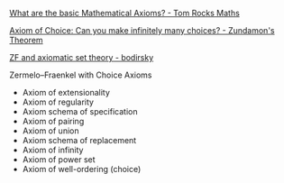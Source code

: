 
[What are the basic Mathematical Axioms? - Tom Rocks Maths](https://youtu.be/9Efsz2hIpxE?si=Rsse-8HTjXBrEmb-)

[Axiom of Choice: Can you make infinitely many choices? - Zundamon's Theorem](https://youtu.be/86W8WkDnG2A?si=A9pM3TJHdZI3sqcE)

[ZF and axiomatic set theory - bodirsky](https://youtu.be/2U0IeyM0KGk?si=Gbu1TWAJLQN1m4T6)

Zermelo–Fraenkel with Choice Axioms
* Axiom of extensionality
* Axiom of regularity
* Axiom schema of specification
* Axiom of pairing
* Axiom of union
* Axiom schema of replacement
* Axiom of infinity
* Axiom of power set
* Axiom of well-ordering (choice)
